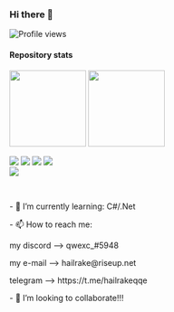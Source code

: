 ### Hi there 👋
![Profile views](https://komarev.com/ghpvc/?username=hailrakeqq)

#### Repository stats

<p> 
<img height="135px" src="https://github-readme-stats.vercel.app/api?username=hailrakeqq&theme=nord&show_icons=true&hide_title=true&hide_border=true&hide_rank=true&include_all_commits=true&count_private=true&line_height=21">
  <img height="135px" src="https://github-readme-stats.vercel.app/api/top-langs/?username=hailrakeqq&theme=nord&hide_title=true&hide_border=true&layout=compact&langs_count=10">
  <p>
    <img src="https://img.shields.io/badge/-CSharp-800080?style=flat-square&logo=csharp&logoColor=white"/>
    <img src="https://img.shields.io/badge/-Javascript-FFDB58?style=flat-square&logo=javascript&logoColor=white"/>
    <img src="https://img.shields.io/badge/-Github-181717?style=flat-square&logo=GitHub&logoColor=white"/>
    <img src="https://img.shields.io/badge/-HTML5-E34F26?style=flat-square&logo=HTML5&logoColor=white"/><br/>
    <img src="https://img.shields.io/badge/-MSSQL-336791?style=flat-square&logo=microsoft-sql-server&logoColor=white"/>
  </p>
</p>
<br/>
<p>- 🌱 I’m currently learning: C#/.Net</p>
<p>- 📫 How to reach me: </p>
  <p>my discord --> qwexc_#5948</p>
  <p>my e-mail --> hailrake@riseup.net</p>
  <p>telegram --> https://t.me/hailrakeqqe</p>
<p>- 👯 I’m looking to collaborate!!!</p>

